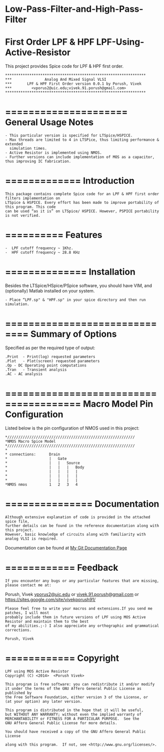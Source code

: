 Low-Pass-Filter-and-High-Pass-Filter
====================================

First Order LPF &amp; HPF
LPF-Using-Active-Resistor
=========================

This project provides Spice code for LPF & HPF first order.

    ****************************************************************
    ***			      Analog And Mixed Signal VLSI                    
    ***	      LPF & HPF First Order version 0.0.1 by Porush, Vivek  
    ***			<vporus2@uic.edu;vivek.91.porush@gmail.com>          
    ****************************************************************
=====================
General Usage Notes
=====================
	- This particular version is specified for LTSpice/HSPICE.
	- Max threads are limited to 4 in LTSPice, thus limiting performance & extended
	  simulation times.
	- Active Resistor is implemented using NMOS.
	- Further versions can include implementation of MOS as a capacitor, thus improving IC fabrication.

=============
Introduction
=============
    This package contains complete Spice code for an LPF & HPF first order filters implementation on
    LTSpice & HSPICE. Every effort has been made to improve portability of this program. This code
    can be used “as it is” on LTSpice/ HSPICE. However, PSPICE portability is not verified.
    
==========
Features
==========

	-  LPF cutoff frequency ~ 1Khz.
	-  HPF cutoff frequency ~ 28.8 KHz

==============
Installation
==============
Besides the LTSpice/HSpice/PSpice software, you should have VIM, and (optionally) Matlab installed 
on your system.

	- Place “LPF.sp" & "HPF.sp" in your spice directory and then run simulation.

==============================
Summary of Options
==============================
Specified as per the required type of output:

    .Print	- Print(log) requested parameters
    .Plot	- Plot(screen) requested parameters
    .Op	- DC Operating point computations
    .Tran	- Transient analysis
    .AC	- AC analysis

=======================================
Macro Model Pin Configuration
=======================================
Listed below is the pin configuration of NMOS used in this project:

    *//////////////////////////////////////////////////////////
    *NMOS Macro Spice Model
    *//////////////////////////////////////////////////////////
    *
    * connections:      Drain
    *                   |   Gate
    *                   |   |   Source
    *                   |   |   |   Body
    *                   |   |   |   |
    *                   |   |   |   |
    *                   |   |   |   |
    *NMOS nmos          1   2   3   4

===============
Documentation
===============

    Although extensive explanation of code is provided in the attached spice file,
    further details can be found in the reference documentation along with this project.
    However, basic knowledge of circuits along with familiarity with analog VLSI is required.
   Documentation can be found at [My Git Documentation Page](http://vivekporush.github.io)
    
============
Feedback
===========

    If you encounter any bugs or any particular features that are missing,
    please contact me at:

  Porush, Vivek <vporus2@uic.edu> or <vivek.91.porush@gmail.com> or <https://sites.google.com/site/vivekporush91/>
  
    Please feel free to write your macros and extensions.If you send me patches, I will most
    probably include them in future versions of LPF using MOS Active Resistor and maintain them to the best
    of my abilities.;-) I also appreciate any orthographic and grammatical corrections.
    
    Porush, Vivek
============
Copyright
===========
    LPF using MOS Active Resistor
    Copyright (C) <2014>  <Porush Vivek>

    This program is free software: you can redistribute it and/or modify
    it under the terms of the GNU Affero General Public License as published by
    the Free Software Foundation, either version 3 of the License, or
    (at your option) any later version.

    This program is distributed in the hope that it will be useful,
    but WITHOUT ANY WARRANTY; without even the implied warranty of
    MERCHANTABILITY or FITNESS FOR A PARTICULAR PURPOSE.  See the
    GNU Affero General Public License for more details.

    You should have received a copy of the GNU Affero General Public License
    
    along with this program.  If not, see <http://www.gnu.org/licenses/>.

